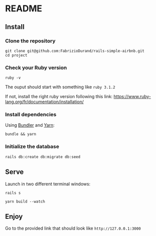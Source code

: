 # README

## Install

### Clone the repository

```shell
git clone git@github.com:FabrizioDurand/rails-simple-airbnb.git
cd project
```

### Check your Ruby version

```shell
ruby -v
```

The ouput should start with something like `ruby 3.1.2`

If not, install the right ruby version following this link: https://www.ruby-lang.org/fr/documentation/installation/

### Install dependencies

Using [Bundler](https://github.com/bundler/bundler) and [Yarn](https://github.com/yarnpkg/yarn):

```shell
bundle && yarn
```

### Initialize the database

```shell
rails db:create db:migrate db:seed
```

## Serve

Launch in two different terminal windows:

```shell
rails s
```

```shell
yarn build --watch
```

## Enjoy

Go to the provided link that should look like `http://127.0.0.1:3000`
